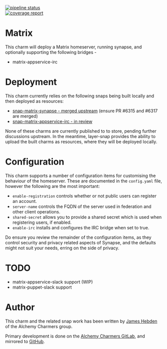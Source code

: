 [![pipeline status](https://git.ec0.io/alchemy-charmers/charm-matrix/badges/master/pipeline.svg)](https://git.ec0.io/alchemy-charmers/charm-matrix/commits/master)                                                                  
[![coverage report](https://git.ec0.io/alchemy-charmers/charm-matrix/badges/master/coverage.svg)](https://git.ec0.io/alchemy-charmers/charm-matrix/commits/master)

Matrix
======

This charm will deploy a Matrix homeserver, running synapse, and optionally supporting the following bridges -
* matrix-appservice-irc

Deployment
==========

This charm currently relies on the following snaps being built locally and then deployed as resources:
* [snap-matrix-synapse - merged upstream](https://github.com/matrix-org/matrix-synapse) (ensure PR #6315 and #6317 are merged)
* [snap-matrix-appservice-irc - in review](https://github.com/matrix-org/matrix-appservice-irc/pull/807)

None of these charms are currently published to to store, pending further discussions upstream.
In the meantime, layer-snap provides the ability to upload the built charms as resources, where they will be deployed locally.

Configuration
=============

This charm supports a number of configuration items for customising the behaviour of the homeserver.
These are documented in the `config.yaml` file, however the following are the most important:

* `enable-registration` controls whether or not public users can register an account.
* `server-name` controls the FQDN of the server used in federation and other client operations.
* `shared-secret` allows you to provide a shared secret which is used when registering users, if enabled.
* `enable-irc` installs and configures the IRC bridge when set to true.

Do ensure you review the remainder of the configuration items, as they control security and privacy related aspects of Synapse, and the
defaults might not suit your needs, erring on the side of privacy.

TODO
====

* matrix-appservice-slack support (WIP)
* matrix-puppet-slack support

Author
======

This charm and the related snap work has been written by [James Hebden](mailto:james+matrix@ec0.io) of the Alchemy Charmers group.

Primary development is done on the [Alchemy Charmers GitLab](https://git.ec0.io/alchemy-charmers), and mirrored to [GitHub](https://github.com/alchemy-charmers).
